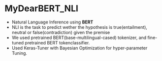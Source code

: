 # MyDearBERT_NLI
* Natural Language Inference using **BERT** 
* NLI is the task to predict wether the hypothesis is true(entailment), neutral or false(contradiction) given the premise
* We used pretrained BERT(base-multilingual-cased) tokenizer, and fine-tuned pretrained BERT tokenclassifier.
* Used Keras-Tuner with Bayesian Optimization for hyper-parameter Tuning. 

